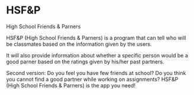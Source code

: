 # HSF&P
 
 High School Friends & Parners

HSF&P (High School Friends & Parners) is a program that can tell who will be classmates based on the information given by the users. 

It will also provide information about whether a specific person would be a good parner based on the ratings given by his/her past partners. 

Second version: 
Do you feel you have few friends at school? Do you think you cannot find a good partner while working on assignments? 
HSF&P (High School Friends & Parners) is the app you need! 
